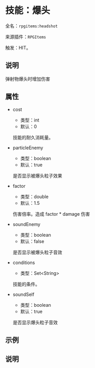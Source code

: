 # 技能：爆头

<!-- 本文件是通过游戏内 `/rpgitem gen-wiki` 命令生成的。 -->
<!-- 请只在对应的 "beginCustomXXXX" 与 "endCustomXXXX" 间编辑。  -->
<!-- 如果您想修改技能或其属性的描述， -->
<!-- 请修改 "resources/lang/zh_CN.yml" 中对应的项。 -->

全名：`rpgitems:headshot`

来源插件：`RPGItems`

触发：HIT。

<!-- beginCustomHeader -->
<!-- endCustomHeader -->

## 说明

弹射物爆头时增加伤害
<!-- beginCustomDescription -->
<!-- endCustomDescription -->

## 属性

* cost

  * 类型：int
  * 默认：0

  技能的耐久消耗量。

* particleEnemy

  * 类型：boolean
  * 默认：true

  是否显示被爆头粒子效果

* factor

  * 类型：double
  * 默认：1.5

  伤害倍率。造成 factor * damage 伤害

* soundEnemy

  * 类型：boolean
  * 默认：false

  是否显示被爆头粒子音效

* conditions

  * 类型：Set&lt;String&gt;

  技能的条件。

* soundSelf

  * 类型：boolean
  * 默认：true

  是否显示爆头粒子音效

<!-- beginCustomProperties -->
<!-- endCustomProperties -->

## 示例

<!-- beginCustomExample -->
<!-- endCustomExample -->

## 说明

<!-- beginCustomNote -->
<!-- endCustomNote -->